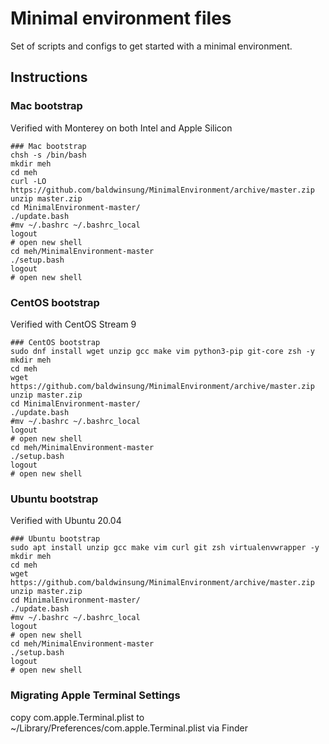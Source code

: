 # Minimal environment files
Set of scripts and configs to get started with a minimal environment. 

## Instructions

### Mac bootstrap
Verified with Monterey on both Intel and Apple Silicon

```
### Mac bootstrap
chsh -s /bin/bash
mkdir meh
cd meh
curl -LO https://github.com/baldwinsung/MinimalEnvironment/archive/master.zip
unzip master.zip
cd MinimalEnvironment-master/
./update.bash
#mv ~/.bashrc ~/.bashrc_local
logout
# open new shell
cd meh/MinimalEnvironment-master
./setup.bash
logout
# open new shell
```

### CentOS bootstrap
Verified with CentOS Stream 9

```
### CentOS bootstrap
sudo dnf install wget unzip gcc make vim python3-pip git-core zsh -y
mkdir meh
cd meh
wget https://github.com/baldwinsung/MinimalEnvironment/archive/master.zip
unzip master.zip
cd MinimalEnvironment-master/
./update.bash
#mv ~/.bashrc ~/.bashrc_local
logout
# open new shell
cd meh/MinimalEnvironment-master
./setup.bash
logout
# open new shell
```

### Ubuntu bootstrap
Verified with Ubuntu 20.04

```
### Ubuntu bootstrap
sudo apt install unzip gcc make vim curl git zsh virtualenvwrapper -y
mkdir meh
cd meh
wget https://github.com/baldwinsung/MinimalEnvironment/archive/master.zip
unzip master.zip
cd MinimalEnvironment-master/
./update.bash
#mv ~/.bashrc ~/.bashrc_local
logout
# open new shell
cd meh/MinimalEnvironment-master
./setup.bash
logout
# open new shell
```

### Migrating Apple Terminal Settings
copy com.apple.Terminal.plist to ~/Library/Preferences/com.apple.Terminal.plist via Finder
